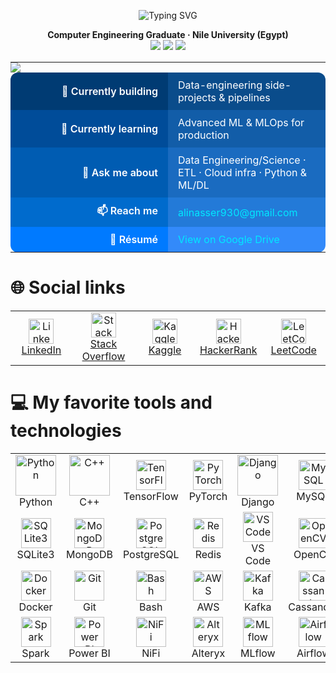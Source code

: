<!-- ======================  HERO SECTION  ====================== -->

<p align="center">
  <img src="https://readme-typing-svg.demolab.com?font=Fira+Code&size=28&pause=1500&color=00BFFF&center=true&vCenter=true&width=1000&lines=Hi+%F0%9F%91%8B+I'm+Ali+Nasser+Badawy;Computer+Engineering+Graduate+%F0%9F%92%BB;Data+%26+Software+Engineer+in+the+Making" alt="Typing SVG">
</p>

<p align="center">
  <b>Computer Engineering Graduate · Nile University (Egypt)</b> <br/>
  <img src="https://img.shields.io/badge/-Data%20Engineering-0A66C2?style=for-the-badge&logo=Apache%20Airflow&logoColor=white"/>
  <img src="https://img.shields.io/badge/-Data%20Science-2596be?style=for-the-badge&logo=apachespark&logoColor=white"/>
<!--   <img src="https://img.shields.io/badge/-Data%20Science-2596be?style=for-the-badge&logo=pytorch&logoColor=white"/> -->
  <img src="https://img.shields.io/badge/-Software%20Engineering-6F42C1?style=for-the-badge&logo=python&logoColor=white"/>
  
</p>



<!-- ======================  END HERO  ====================== -->

<!-- ======================  QUICK FACTS  ====================== -->

<table align="center" style="border-collapse:collapse;">
  <!-- Decorative wave -->
  <tr>
    <td colspan="2" style="padding:0;border:none;">
      <img src="https://capsule-render.vercel.app/api?type=waving&color=0:00BFFF,100:0066FF&height=60&section=header"/>
    </td>
  </tr>

  <!-- Row 1 -->
  <tr>
    <td align="right" width="220"
        style="padding:10px 16px;font-weight:600;background:#003B73;color:#fff;border-radius:12px 0 0 0;">
      🚀  Currently&nbsp;building
    </td>
    <td align="left"
        style="padding:10px 16px;background:#0A4C8B;color:#fff;border-radius:0 12px 0 0;">
      Data-engineering side-projects & pipelines
    </td>
  </tr>

  <!-- Row 2 -->
  <tr>
    <td align="right"
        style="padding:10px 16px;font-weight:600;background:#004C99;color:#fff;">
      🌱  Currently&nbsp;learning
    </td>
    <td align="left"
        style="padding:10px 16px;background:#125DA8;color:#fff;">
      Advanced ML & MLOps for production
    </td>
  </tr>

  <!-- Row 3 -->
  <tr>
    <td align="right"
        style="padding:10px 16px;font-weight:600;background:#005CB2;color:#fff;">
      💬  Ask&nbsp;me&nbsp;about
    </td>
    <td align="left"
        style="padding:10px 16px;background:#1A6BC0;color:#fff;">
      Data Engineering/Science · ETL · Cloud infra · Python & ML/DL
    </td>
  </tr>

  <!-- Row 4 -->
  <tr>
    <td align="right"
        style="padding:10px 16px;font-weight:600;background:#006BCD;color:#fff;">
      📫  Reach&nbsp;me
    </td>
    <td align="left"
        style="padding:10px 16px;background:#237AD8;color:#fff;">
      <a href="mailto:alinasser930@gmail.com" style="color:#00E8FF;text-decoration:none;">
        alinasser930@gmail.com
      </a>
    </td>
  </tr>

  <!-- Row 5 -->
  <tr>
    <td align="right"
        style="padding:10px 16px;font-weight:600;background:#007AFF;color:#fff;border-radius:0 0 0 12px;">
      📄  Résumé
    </td>
    <td align="left"
        style="padding:10px 16px;background:#338AFA;color:#fff;border-radius:0 0 12px 0;">
      <a href="https://drive.google.com/file/d/1It9c2yYH0fZtNa_T791YxVqHvdWKi1a3/view?usp=drive"
         target="_blank" style="color:#00E8FF;text-decoration:none;">
        View on Google Drive
      </a>
    </td>
  </tr>
</table>



# 🌐 Social links
<div align="center">
  <table>
    <tr>
      <td align="center" width="90">
        <a href="https://www.linkedin.com/in/alibadawy/" target="_blank" rel="noreferrer">
          <img src="https://raw.githubusercontent.com/rahuldkjain/github-profile-readme-generator/master/src/images/icons/Social/linked-in-alt.svg"
               alt="LinkedIn" width="40" height="40" /><br>
          LinkedIn
        </a>
      </td>
      <td align="center" width="90">
        <a href="https://stackoverflow.com/users/22475460/ali-nasser-badawy" target="_blank" rel="noreferrer">
          <img src="https://raw.githubusercontent.com/rahuldkjain/github-profile-readme-generator/master/src/images/icons/Social/stack-overflow.svg"
               alt="Stack Overflow" width="40" height="40" /><br>
          Stack Overflow
        </a>
      </td>
      <td align="center" width="90">
        <a href="https://www.kaggle.com/alinasserbadawy" target="_blank" rel="noreferrer">
          <img src="https://raw.githubusercontent.com/rahuldkjain/github-profile-readme-generator/master/src/images/icons/Social/kaggle.svg"
               alt="Kaggle" width="40" height="40" /><br>
          Kaggle
        </a>
      </td>
      <td align="center" width="90">
        <a href="https://www.hackerrank.com/alinasser930" target="_blank" rel="noreferrer">
          <img src="https://raw.githubusercontent.com/rahuldkjain/github-profile-readme-generator/master/src/images/icons/Social/hackerrank.svg"
               alt="HackerRank" width="40" height="40" /><br>
          HackerRank
        </a>
      </td>
      <td align="center" width="90">
        <a href="https://leetcode.com/u/Ali_Badawy/" target="_blank" rel="noreferrer">
          <img src="https://raw.githubusercontent.com/rahuldkjain/github-profile-readme-generator/master/src/images/icons/Social/leet-code.svg"
               alt="LeetCode" width="40" height="40" /><br>
          LeetCode
        </a>
    </tr>
  </table>
</div>


# 💻 My favorite tools and technologies
<div align="center">
  <table>
    <!-- Row 1 -->
    <tr>
      <td width="100" align="center"><img src="https://techstack-generator.vercel.app/python-icon.svg"                        alt="Python"       width="65"><br>Python</td>
      <td width="100" align="center"><img src="https://techstack-generator.vercel.app/cpp-icon.svg"                           alt="C++"          width="65"><br>C++</td>
      <td width="100" align="center"><img src="https://skillicons.dev/icons?i=tensorflow"                                     alt="TensorFlow"   width="48"><br>TensorFlow</td>
      <td width="100" align="center"><img src="https://skillicons.dev/icons?i=pytorch"                                        alt="PyTorch"      width="48"><br>PyTorch</td>
      <td width="100" align="center"><img src="https://techstack-generator.vercel.app/django-icon.svg"                        alt="Django"       width="65"><br>Django</td>
      <td width="100" align="center"><img src="https://skillicons.dev/icons?i=mysql"                                          alt="MySQL"        width="48"><br>MySQL</td>
    </tr>
        <!-- Row 2 -->
    <tr>
      <td width="100" align="center"><img src="https://skillicons.dev/icons?i=sqlite"                                         alt="SQLite3"      width="48"><br>SQLite3</td>
      <td width="100" align="center"><img src="https://skillicons.dev/icons?i=mongodb"                                        alt="MongoDB"      width="48"><br>MongoDB</td>
      <td width="100" align="center"><img src="https://skillicons.dev/icons?i=postgresql"                                     alt="PostgreSQL"   width="48"><br>PostgreSQL</td>
      <td width="100" align="center"><img src="https://skillicons.dev/icons?i=redis"                                          alt="Redis"        width="48"><br>Redis</td>
      <td width="100" align="center"><img src="https://skillicons.dev/icons?i=vscode"                                         alt="VS Code"      width="48"><br>VS Code</td>
      <td width="100" align="center"><img src="https://skillicons.dev/icons?i=opencv"                                         alt="OpenCV"       width="48"><br>OpenCV</td>
    </tr>
        <!-- Row 3 -->
    <tr>
      <td width="100" align="center"><img src="https://skillicons.dev/icons?i=docker"                                         alt="Docker"       width="48"><br>Docker</td>
      <td width="100" align="center"><img src="https://skillicons.dev/icons?i=git"                                            alt="Git"          width="48"><br>Git</td>
      <td width="100" align="center"><img src="https://skillicons.dev/icons?i=bash"                                            alt="Bash"         width="48"><br>Bash</td>
      <td width="100" align="center"><img src="https://skillicons.dev/icons?i=aws"                                            alt="AWS"          width="48"><br>AWS</td>
      <td width="100" align="center"><img src="https://skillicons.dev/icons?i=kafka"                                          alt="Kafka"        width="48"><br>Kafka</td>
      <td width="100" align="center"><img src="https://skillicons.dev/icons?i=cassandra"                                      alt="Cassandra"    width="48"><br>Cassandra</td>
    </tr>
        <!-- Row 4 -->
    <tr>
      <td width="100" align="center"><img src="https://cdn.jsdelivr.net/gh/simple-icons/simple-icons/icons/apachespark.svg"   alt="Spark"        width="48"><br>Spark</td>
      <td width="100" align="center"><img src="https://cdn.jsdelivr.net/gh/simple-icons/simple-icons/icons/powerbi.svg"       alt="Power BI"     width="48"><br>Power BI</td>
      <td width="100" align="center"><img src="https://cdn.jsdelivr.net/gh/simple-icons/simple-icons/icons/apachenifi.svg"    alt="NiFi"         width="48"><br>NiFi</td>
      <td width="100" align="center"><img src="https://cdn.jsdelivr.net/gh/simple-icons/simple-icons/icons/alteryx.svg"        alt="Alteryx"      width="48"><br>Alteryx</td>
      <td width="100" align="center"><img src="https://cdn.jsdelivr.net/gh/simple-icons/simple-icons/icons/mlflow.svg"        alt="MLflow"       width="48"><br>MLflow</td>
      <td width="100" align="center"><img src="https://cdn.jsdelivr.net/gh/simple-icons/simple-icons/icons/apacheairflow.svg" alt="Airflow"      width="48"><br>Airflow</td>
    </tr>
        <!-- Row 5 -->
<!--     <tr> -->
<!--       <td width="100" align="center"><img src="https://raw.githubusercontent.com/google/automl/master/assets/automl-logo.svg?raw=true" alt="AutoML"   width="48"><br>AutoML</td> -->
<!--       <td width="100" align="center"><img src="https://skillicons.dev/icons?i=neo4j"                                          alt="Neo4j"        width="48"><br>Neo4j</td> -->
<!--       <td width="100" align="center"><img src="https://raw.githubusercontent.com/qdrant/qdrant/master/docs/public/logo.svg?raw=true"   alt="Qdrant"       width="48"><br>Qdrant</td> -->
<!--       <td width="100" align="center"><img src="https://skillicons.dev/icons?i=snowflake"                                       alt="Snowflake"    width="48"><br>Snowflake</td> -->
<!--       <td width="100" align="center"><img src="https://cdn.jsdelivr.net/gh/simple-icons/simple-icons/icons/ibmcloud.svg"      alt="IBM Cloud"    width="48"><br>IBM Cloud</td> -->
<!--       <td width="100" align="center"><img src="https://raw.githubusercontent.com/geopandas/geopandas/main/doc/_static/logo.svg?raw=true" alt="GeoPandas" width="48"><br>GeoPandas</td> -->
<!--     </tr> -->
  </table>
</div>

